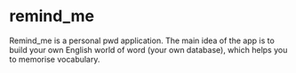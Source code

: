 # remind_me
Remind_me is a personal pwd application. The main idea of the app is to build your own English world of word (your own database), which helps you to memorise vocabulary.
